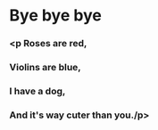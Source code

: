 #  Bye bye bye 
### <p Roses are red,
### Violins are blue,
### I have a dog,
### And it's way cuter than you./p>
